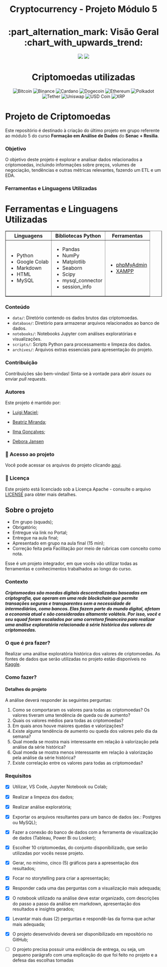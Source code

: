 <h1 align="center"> Cryptocurrency - Projeto Módulo 5 </h1>


<h1 align="center"> :part_alternation_mark: Visão Geral :chart_with_upwards_trend: </h1>

<p align="center">
<img src="https://img.shields.io/static/v1?label=License&message=Apache&color=green&style=for-the-badge"/>
<img src="http://img.shields.io/static/v1?label=STATUS&message=CONCLUIDO&color=GREEN&style=for-the-badge"/>
</p>
<h1 align="center"> Criptomoedas utilizadas </h1>

<p align="center">
  <img src="https://img.shields.io/badge/Bitcoin-000?style=for-the-badge&logo=bitcoin&logoColor=white" alt="Bitcoin">
  <img src="https://img.shields.io/badge/Binance-FCD535?style=for-the-badge&logo=binance&logoColor=white" alt="Binance">
  <img src="https://img.shields.io/badge/Cardano-ADA?style=for-the-badge&logo=cardano&logoColor=white" alt="Cardano">
  <img src="https://img.shields.io/badge/Dogecoin-B59A30?style=for-the-badge&logo=dogecoin&logoColor=white" alt="Dogecoin">
  <img src="https://img.shields.io/badge/Ethereum-3C3C3D?style=for-the-badge&logo=ethereum&logoColor=white" alt="Ethereum">
  <img src="https://img.shields.io/badge/Polkadot-E6007A?style=for-the-badge&logo=polkadot&logoColor=white" alt="Polkadot">
  <img src="https://img.shields.io/badge/Tether-168363?style=for-the-badge&logo=tether&logoColor=white" alt="Tether">
  <img src="https://img.shields.io/badge/Uniswap-000?style=for-the-badge&logo=uniswap&logoColor=white" alt="Uniswap">
  <img src="https://img.shields.io/badge/USD Coin-2775CA?style=for-the-badge&logo=usdc&logoColor=white" alt="USD Coin">
  <img src="https://img.shields.io/badge/XRP-000?style=for-the-badge&logo=xrp&logoColor=white" alt="XRP">
</p>

# Projeto de Criptomoedas

Este repositório é destinado à criação do último projeto em grupo referente ao módulo 5 do curso **Formação em Análise de Dados** do **Senac + Resilia**.

### Objetivo

O objetivo deste projeto é explorar e analisar dados relacionados a criptomoedas, incluindo informações sobre preços, volumes de negociação, tendências e outras métricas relevantes, fazendo um ETL e um EDA.

### Ferramentas e Linguagens Utilizadas

<!DOCTYPE html>
<html>
<head>
    <title>Ferramentas e Linguagens Utilizadas</title>
    <style>
        table {
            margin: 0 auto;
        }
    </style>
</head>
<body>
    <h1>Ferramentas e Linguagens Utilizadas</h1>
    <table border="1">
        <tr>
            <th>Linguagens</th>
            <th>Bibliotecas Python</th>
            <th>Ferramentas</th>
        </tr>
        <tr>
            <td>
                <ul>
                    <li>Python</li>
                    <li>Google Colab</li>
                    <li>Markdown</li>
                    <li>HTML</li>
                    <li>MySQL</li>
                </ul>
            </td>
            <td>
                <ul>
                    <li>Pandas</li>
                    <li>NumPy</li>
                    <li>Matplotlib</li>
                    <li>Seaborn</li>
                    <li>Scipy</li>
                    <li>mysql_connector</li>
                    <li>session_info</li>
                </ul>
            </td>
            <td>
                <ul>
                    <li><a href="http://localhost/phpmyadmin" target="_blank">phpMyAdmin</a></li>
                    <li><a href="http://localhost" target="_blank">XAMPP</a></li>
                </ul>
            </td>
        </tr>
    </table>
</body>
</html>



### Conteúdo

- `data/`: Diretório contendo os dados brutos das criptomoedas.
- `database/`: Diretório para armazenar arquivos relacionados ao banco de dados.
- `notebooks/`: Notebooks Jupyter com análises exploratórias e visualizações.
- `scripts/`: Scripts Python para processamento e limpeza dos dados.
- `archives/`: Arquivos extras essenciais para apresentação do projeto.

### Contribuição

Contribuições são bem-vindas! Sinta-se à vontade para abrir *issues* ou enviar *pull requests*.

### Autores

Este projeto é mantido por:

- [Luigi Maciel](https://github.com/LuigiPereira1709);

- [Beatriz Miranda](https://github.com/lastfirefly%29);

- [Ilma Gonçalves](https://github.com/estrela1921);

- [Debora Jansen](https://github.com/DeboraJansen95)



### 📁 Acesso ao projeto
Você pode acessar os arquivos do projeto clicando [aqui](https://github.com/lastfirefly/Cryptocurrency).

### 📃 Licença

Este projeto está licenciado sob a Licença Apache - consulte o arquivo [LICENSE](LICENSE) para obter mais detalhes.



## Sobre o projeto
- Em grupo (squads);
- Obrigatório;
- Entregue via link no Portal;
- Entregue na aula final;
- Apresentado em grupo na aula final (15 min);
- Correção feita pela Facilitação por meio de rubricas com conceito como nota.


Esse é um projeto integrador, em que vocês vão utilizar todas as ferramentas e conhecimentos trabalhados ao longo do curso.  

### Contexto

***Criptomoedas são moedas digitais descentralizadas baseadas em criptografia, que 
operam em uma rede blockchain que permite transações seguras e transparentes 
sem a necessidade de intermediários, como bancos. Elas fazem parte do mundo 
digital, afetam a economia atual e são consideradas altamente voláteis.
Por isso, você e seu squad foram escalados por uma corretora financeira para 
realizar uma análise exploratória relacionada à série histórica dos valores de
criptomoedas.***

### O que é pra fazer?

Realizar uma análise exploratória histórica dos valores de
criptomoedas.
As fontes de dados que serão utilizadas no projeto estão 
disponíveis no [Kaggle](https://www.kaggle.com/datasets/sudalairajkumar/cryptocurrencypricehistory/data?select=coin_Aave.csv). 

### Como fazer? 

#### Detalhes do projeto
A análise deverá responder às seguintes perguntas:
1. Como se comportaram os valores para todas as criptomoedas? Os valores tiveram uma 
tendência de queda ou de aumento?
2. Quais os valores médios para todas as criptomoedas?
3. Em quais anos houve maiores quedas e valorizações?
4. Existe alguma tendência de aumento ou queda dos valores pelo dia da semana?
5. Qual moeda se mostra mais interessante em relação à valorização pela análise da série 
histórica?
6. Qual moeda se mostra menos interessante em relação à valorização pela análise da série 
histórica?
7. Existe correlação entre os valores para todas as criptomoedas?

### Requisitos
- [x] Utilizar, VS Code, Jupyter Notebook ou Colab;

- [x] Realizar a limpeza dos dados;

- [x] Realizar análise exploratória;

- [x] Exportar os arquivos resultantes para um banco de dados (ex.: Postgres ou MySQL);

- [x] Fazer a conexão do banco de dados com a ferramenta de visualização de dados (Tableau, Power Bi ou Looker);

- [x] Escolher 10 criptomoedas, do conjunto disponibilizado, que serão utilizadas por vocês nesse projeto.

- [x] Gerar, no mínimo, cinco (5) gráficos para a apresentação dos resultados;

- [x] Focar no storytelling para criar a apresentação;

- [x] Responder cada uma das perguntas com a visualização mais adequada;

- [x] O notebook utilizado na análise deve estar organizado, com descrições do passo a passo da análise em markdown, apresentação dos resultados e insights gerados;

- [x] Levantar mais duas (2) perguntas e respondê-las da forma que achar mais adequada;
      
- [x] O projeto desenvolvido deverá ser disponibilizado em repositório no GitHub;
      
- [ ] O projeto precisa possuir uma evidência de entrega, ou seja, um pequeno parágrafo com uma explicação do que foi feito no projeto e a defesa das escolhas tomadas
